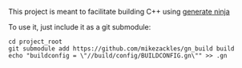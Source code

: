 This project is meant to facilitate building C++ using
[generate ninja](https://chromium.googlesource.com/chromium/src/tools/gn/)

To use it, just include it as a git submodule:
```shell
cd project_root
git submodule add https://github.com/mikezackles/gn_build build
echo "buildconfig = \"//build/config/BUILDCONFIG.gn\"" >> .gn
```
